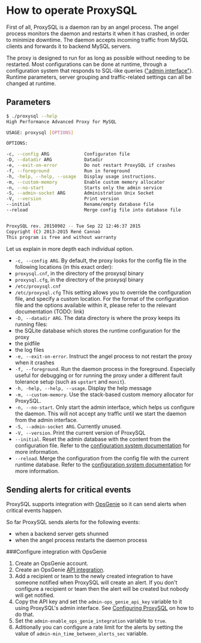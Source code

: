How to operate ProxySQL
=======================

First of all, ProxySQL is a daemon ran by an angel process. The angel process monitors the daemon and restarts it when it has crashed, in order to minimize downtime. The daemon accepts incoming traffic from MySQL clients and forwards it to backend MySQL servers.

The proxy is designed to run for as long as possible without needing to be restarted. Most configurations can be done at runtime, through a configuration system that responds to SQL-like queries (["admin interface"](https://github.com/sysown/proxysql/blob/master/doc/admin_tables.md)). Runtime parameters, server grouping and traffic-related settings can all be changed at runtime.

Parameters
----------

```bash
$ ./proxysql --help
High Performance Advanced Proxy for MySQL

USAGE: proxysql [OPTIONS]

OPTIONS:

-c, --config ARG             Configuraton file
-D, --datadir ARG            Datadir
-e, --exit-on-error          Do not restart ProxySQL if crashes
-f, --foreground             Run in foreground
-h, -help, --help, --usage   Display usage instructions.
-m, --custom-memory          Enable custom memory allocator
-n, --no-start               Starts only the admin service
-S, --admin-socket ARG       Administration Unix Socket
-V, --version                Print version
--initial                    Rename/empty database file
--reload                     Merge config file into database file


ProxySQL rev. 20150902 -- Tue Sep 22 12:46:37 2015
Copyright (C) 2013-2015 René Cannaò
This program is free and without warranty
```

Let us explain in more depth each individual option.

* `-c, --config ARG`. By default, the proxy looks for the config file in the following locations (in this exact order):
 * `proxysql.cnf`, in the directory of the proxysql binary
 * `proxysql.cfg`, in the directory of the proxysql binary
 * `/etc/proxysql.cnf`
 * `/etc/proxysql.cfg`
 This setting allows you to override the configuration file, and specify a custom location. For the format of the configuration file and the options available within it, please refer to the relevant documentation (TODO: link)
* `-D, --datadir ARG`. The data directory is where the proxy keeps its running files:
 * the SQLite database which stores the runtime configuration for the proxy
 * the pidfile
 * the log files
* `-e, --exit-on-error`. Instruct the angel process to not restart the proxy when it crashes
* `-f, --foreground`. Run the daemon process in the foreground. Especially useful for debugging or for running the proxy under a different fault tolerance setup (such as `upstart` and `monit`).
* `-h, -help, --help, --usage`. Display the help message
* `-m, --custom-memory`. Use the stack-based custom memory allocator for ProxySQL.
* `-n, --no-start`. Only start the admin interface, which helps us configure the daemon. This will not accept any traffic until we start the daemon from the admin interface.
* `-S, --admin-socket ARG`. Currently unused.
* `-V, --version`. Print the current version of ProxySQL
* `--initial`. Reset the admin database with the content from the configuration file. Refer to the [configuration system documentation](https://github.com/sysown/proxysql/blob/master/doc/configuration_system.md) for more information.
* `--reload`. Merge the configuration from the config file with the current runtime database. Refer to the [configuration system documentation](https://github.com/sysown/proxysql/blob/master/doc/configuration_system.md) for more information.

Sending alerts for critical events
----------------------------------
ProxySQL supports integration with [OpsGenie](www.opsgenie.com) so it can send alerts when critical events happen.

So far ProxySQL sends alerts for the following events:
* when a backend server gets shunned
* when the angel process restarts the daemon process

###Configure integration with OpsGenie
1. Create an OpsGenie account.
2. Create an OpsGenie [API integration](https://app.opsgenie.com/integration).
3. Add a recipient or team to the newly created integration to have someone notified when ProxySQL will create an alert. If you don't configure a recipient or team then the alert will be created but nobody will get notified.
4. Copy the API key and set the `admin-ops_genie_api_key` variable to it using ProxySQL's admin interface. See [Configuring ProxySQL](doc/configuration.md) on how to do that.
5. Set the `admin-enable_ops_genie_integration` variable to `true`.
6. Aditionally you can configure a rate limit for the alerts by setting the value of `admin-min_time_between_alerts_sec` variable.
